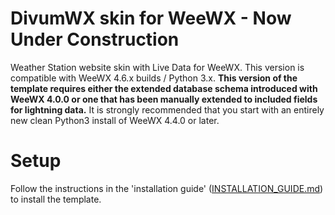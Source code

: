 # DivumWX skin for WeeWX - Now Under Construction
Weather Station website skin with Live Data for WeeWX. This version is compatible with WeeWX 4.6.x builds / Python 3.x. **This version of the template requires either the extended database schema introduced with WeeWX 4.0.0 or one that has been manually extended to included fields for lightning data.** It is strongly recommended that you start with an entirely new clean Python3 install of WeeWX 4.4.0 or later.


# Setup

Follow the instructions in the 'installation guide' ([INSTALLATION_GUIDE.md](https://github.com/Millardiang/weewx-divumwx/blob/alpha/INSTALLATION_GUIDE.md)) to install the template.

